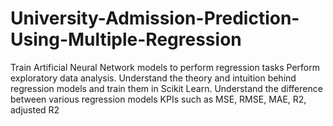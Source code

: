 # University-Admission-Prediction-Using-Multiple-Regression
Train Artificial Neural Network models to perform regression tasks Perform exploratory data analysis. Understand the theory and intuition behind regression models and train them in Scikit Learn. Understand the difference between various regression models KPIs such as MSE, RMSE, MAE, R2, adjusted R2
